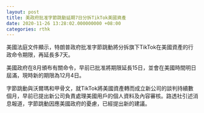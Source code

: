 ```yaml
---
layout: post
title: 美政府批准字節跳動延期7日分拆TikTok美國資產
date: 2020-11-26 13:28:02.000000000 +08:00
categories: rthk
---
```


美國法庭文件顯示，特朗普政府批准字節跳動將分拆旗下TikTok在美國資產的行政命令期限，再延長多7天。

美國政府在8月頒布有關命令，早前已批准將期限延長15日，並會在美國時間明日屆滿，現時新的期限為12月4日。

字節跳動與沃爾瑪和甲骨文，就TikTok將美國資產轉而成立新公司的談判持續數個月，早前已提出新公司負責處理美國用戶的個人資料及內容審核。路透社引述消息報道，字節跳動因應美國政府的憂慮，已經提出新的建議。
